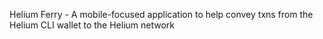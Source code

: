 Helium Ferry - A mobile-focused application to help convey txns from the Helium CLI wallet to the Helium network
